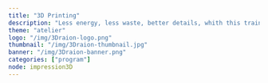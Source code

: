 ```yaml
---
title: "3D Printing"
description: "Less energy, less waste, better details, whith this training you will discover the 3D printing domain through its new forms."
theme: "atelier"
logo: "/img/3Draion-logo.png"
thumbnail: "/img/3Draion-thumbnail.jpg"
banner: "/img/3Draion-banner.png"
categories: ["program"]
node: impression3D
---
```

